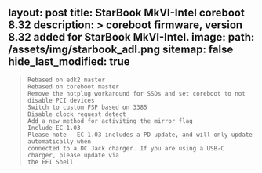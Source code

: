  layout: post
 title: StarBook MkVI-Intel coreboot 8.32
 description: >
 coreboot firmware, version 8.32 added for StarBook MkVI-Intel.
 image:
 path: /assets/img/starbook_adl.png
 sitemap: false
 hide_last_modified: true
 ---
 
 >     Rebased on edk2 master
>     Rebased on coreboot master
>     Remove the hotplug workaround for SSDs and set coreboot to not disable PCI devices
>     Switch to custom FSP based on 3385
>     Disable clock request detect
>     Add a new method for activiting the mirror flag
>     Include EC 1.03
>     Please note - EC 1.03 includes a PD update, and will only update automatically when
>     connected to a DC Jack charger. If you are using a USB-C charger, please update via
>     the EFI Shell
>     

